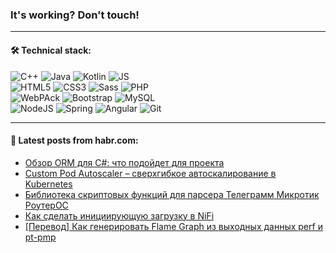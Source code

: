 ### It's working? Don't touch!

---

#### 🛠️ Technical stack:

![C++](https://img.shields.io/badge/C++-informational?logo=c%2B%2B&style=flat&logoColor=white&color=9C033A)
![Java](https://img.shields.io/badge/Java-informational?logo=java&style=flat&logoColor=white&color=007396)
![Kotlin](https://img.shields.io/badge/Kotlin-informational?logo=Kotlin&style=flat&logoColor=white&color=0095D5)
![JS](https://img.shields.io/badge/JS-informational?logo=javaScript&style=flat&logoColor=black&color=F7Df1E) <br>
![HTML5](https://img.shields.io/badge/HTML5-informational?logo=html5&style=flat&logoColor=white&color=E34F26)
![CSS3](https://img.shields.io/badge/CSS3-informational?logo=css3&style=flat&logoColor=white&color=157286)
![Sass](https://img.shields.io/badge/Saas-informational?logo=sass&style=flat&logoColor=white&color=hotpink)
![PHP](https://img.shields.io/badge/PHP-informational?logo=php&style=flat&logoColor=white&color=777BB4) <br>
![WebPAck](https://img.shields.io/badge/WebPack-informational?logo=webPack&style=flat&logoColor=white&color=FF6F00)
![Bootstrap](https://img.shields.io/badge/Bootstrap-informational?logo=Bootstrap&style=flat&logoColor=white&color=7952B3)
![MySQL](https://img.shields.io/badge/MySQL-informational?logo=MySQL&style=flat&logoColor=white&color=00f) <br>
![NodeJS](https://img.shields.io/badge/NodeJS-informational?logo=node.js&style=flat&logoColor=white&color=43853D)
![Spring](https://img.shields.io/badge/Spring-informational?logo=Spring&style=flat&logoColor=white&color=0A9EDC)
![Angular](https://img.shields.io/badge/Vue-informational?logo=vue.js&style=flat&logoColor=white&color=red)
![Git](https://img.shields.io/badge/Git-informational?logo=git&style=flat&logoColor=white&color=darkorange)

___

#### 💬 Latest posts from habr.com:

<!-- BLOG-POST-LIST:START -->
- [Обзор ORM для C#: что подойдет для проекта](https://habr.com/ru/post/659841/?utm_source=habrahabr&utm_medium=rss&utm_campaign=659841)
- [Custom Pod Autoscaler – сверхгибкое автоскалирование в Kubernetes](https://habr.com/ru/post/659705/?utm_source=habrahabr&utm_medium=rss&utm_campaign=659705)
- [Библиотека скриптовых функций для парсера Телеграмм Микротик РоутерОС](https://habr.com/ru/post/659809/?utm_source=habrahabr&utm_medium=rss&utm_campaign=659809)
- [Как сделать инициирующую загрузку в NiFi](https://habr.com/ru/post/659795/?utm_source=habrahabr&utm_medium=rss&utm_campaign=659795)
- [[Перевод] Как генерировать Flame Graph из выходных данных perf и pt-pmp](https://habr.com/ru/post/659789/?utm_source=habrahabr&utm_medium=rss&utm_campaign=659789)
<!-- BLOG-POST-LIST:END -->
